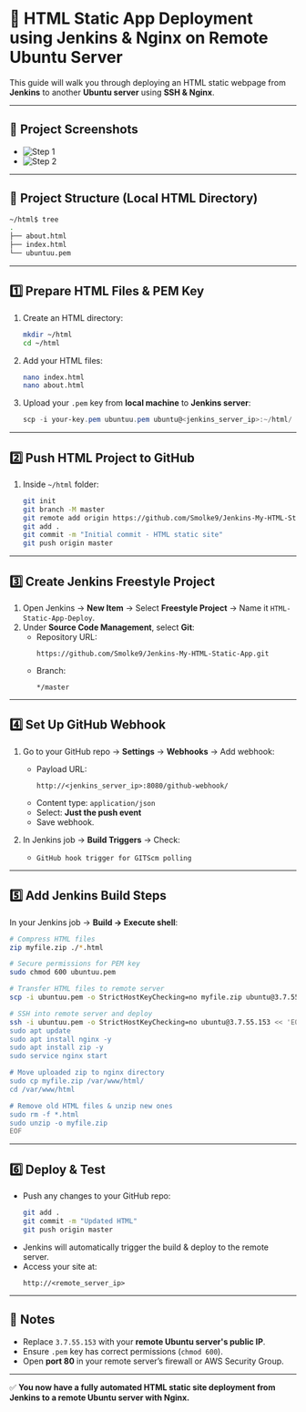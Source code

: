 # 🚀 HTML Static App Deployment using Jenkins & Nginx on Remote Ubuntu Server

This guide will walk you through deploying an HTML static webpage from **Jenkins** to another **Ubuntu server** using **SSH & Nginx**.

---

## 📸 Project Screenshots
- ![Step 1](Screenshot/1.jpg)
- ![Step 2](Screenshot/2.jpg)

---

## 📂 Project Structure (Local HTML Directory)

```bash
~/html$ tree
.
├── about.html
├── index.html
└── ubuntuu.pem
```

---

## 1️⃣ Prepare HTML Files & PEM Key

1. Create an HTML directory:
   ```bash
   mkdir ~/html
   cd ~/html
   ```

2. Add your HTML files:
   ```bash
   nano index.html
   nano about.html
   ```

3. Upload your `.pem` key from **local machine** to **Jenkins server**:
   ```powershell
   scp -i your-key.pem ubuntuu.pem ubuntu@<jenkins_server_ip>:~/html/
   ```

---

## 2️⃣ Push HTML Project to GitHub

1. Inside `~/html` folder:
   ```bash
   git init
   git branch -M master
   git remote add origin https://github.com/Smolke9/Jenkins-My-HTML-Static-App.git
   git add .
   git commit -m "Initial commit - HTML static site"
   git push origin master
   ```

---

## 3️⃣ Create Jenkins Freestyle Project

1. Open Jenkins → **New Item** → Select **Freestyle Project** → Name it `HTML-Static-App-Deploy`.
2. Under **Source Code Management**, select **Git**:
   - Repository URL:  
     ```
     https://github.com/Smolke9/Jenkins-My-HTML-Static-App.git
     ```
   - Branch:  
     ```
     */master
     ```

---

## 4️⃣ Set Up GitHub Webhook

1. Go to your GitHub repo → **Settings** → **Webhooks** → Add webhook:
   - Payload URL:  
     ```
     http://<jenkins_server_ip>:8080/github-webhook/
     ```
   - Content type: `application/json`
   - Select: **Just the push event**
   - Save webhook.

2. In Jenkins job → **Build Triggers** → Check:
   - `GitHub hook trigger for GITScm polling`

---

## 5️⃣ Add Jenkins Build Steps

In your Jenkins job → **Build → Execute shell**:

```bash
# Compress HTML files
zip myfile.zip ./*.html

# Secure permissions for PEM key
sudo chmod 600 ubuntuu.pem

# Transfer HTML files to remote server
scp -i ubuntuu.pem -o StrictHostKeyChecking=no myfile.zip ubuntu@3.7.55.153:.

# SSH into remote server and deploy
ssh -i ubuntuu.pem -o StrictHostKeyChecking=no ubuntu@3.7.55.153 << 'EOF'
sudo apt update
sudo apt install nginx -y
sudo apt install zip -y
sudo service nginx start

# Move uploaded zip to nginx directory
sudo cp myfile.zip /var/www/html/
cd /var/www/html

# Remove old HTML files & unzip new ones
sudo rm -f *.html
sudo unzip -o myfile.zip
EOF
```

---

## 6️⃣ Deploy & Test

- Push any changes to your GitHub repo:
  ```bash
  git add .
  git commit -m "Updated HTML"
  git push origin master
  ```
- Jenkins will automatically trigger the build & deploy to the remote server.
- Access your site at:
  ```
  http://<remote_server_ip>
  ```

---

## 📌 Notes

- Replace `3.7.55.153` with your **remote Ubuntu server's public IP**.
- Ensure `.pem` key has correct permissions (`chmod 600`).
- Open **port 80** in your remote server’s firewall or AWS Security Group.

---

✅ **You now have a fully automated HTML static site deployment from Jenkins to a remote Ubuntu server with Nginx.**
